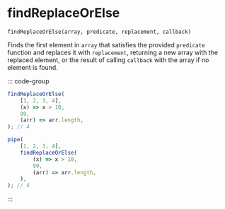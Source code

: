 # findReplaceOrElse

`findReplaceOrElse(array, predicate, replacement, callback)`

Finds the first element in `array` that satisfies the provided `predicate` function and replaces it with `replacement`, returning a new array with the replaced element, or the result of calling `callback` with the array if no element is found.

::: code-group

```ts [data-first]
findReplaceOrElse(
    [1, 2, 3, 4],
    (x) => x > 10,
    99,
    (arr) => arr.length,
); // 4
```

```ts [data-last]
pipe(
    [1, 2, 3, 4],
    findReplaceOrElse(
        (x) => x > 10,
        99,
        (arr) => arr.length,
    ),
); // 4
```

:::
